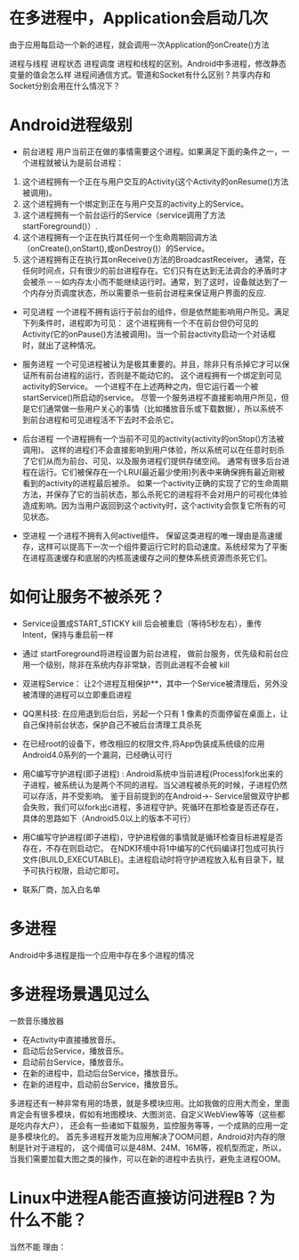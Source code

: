 # 在多进程中，Application会启动几次
由于应用每启动一个新的进程，就会调用一次Application的onCreate()方法

进程与线程
进程状态
进程调度
进程和线程的区别。Android中多进程，修改静态变量的值会怎么样
进程间通信方式。管道和Socket有什么区别？共享内存和Socket分别会用在什么情况下？

# Android进程级别
* 前台进程
用户当前正在做的事情需要这个进程。如果满足下面的条件之一，一个进程就被认为是前台进程：
1. 这个进程拥有一个正在与用户交互的Activity(这个Activity的onResume()方法被调用)。
2. 这个进程拥有一个绑定到正在与用户交互的activity上的Service。
3. 这个进程拥有一个前台运行的Service（service调用了方法startForeground()）.
4. 这个进程拥有一个正在执行其任何一个生命周期回调方法（onCreate(),onStart(),或onDestroy()）的Service。
5. 这个进程拥有正在执行其onReceive()方法的BroadcastReceiver。
    通常，在任何时间点，只有很少的前台进程存在。它们只有在达到无法调合的矛盾时才会被杀－－如内存太小而不能继续运行时。通常，到了这时，设备就达到了一个内存分页调度状态，所以需要杀一些前台进程来保证用户界面的反应.

* 可见进程
一个进程不拥有运行于前台的组件，但是依然能影响用户所见。满足下列条件时，进程即为可见：
这个进程拥有一个不在前台但仍可见的Activity(它的onPause()方法被调用)。当一个前台activity启动一个对话框时，就出了这种情况。

* 服务进程
一个可见进程被认为是极其重要的。并且，除非只有杀掉它才可以保证所有前台进程的运行，否则是不能动它的。
这个进程拥有一个绑定到可见activity的Service。
一个进程不在上述两种之内，但它运行着一个被startService()所启动的service。
尽管一个服务进程不直接影响用户所见，但是它们通常做一些用户关心的事情（比如播放音乐或下载数据），所以系统不到前台进程和可见进程活不下去时不会杀它。

* 后台进程
一个进程拥有一个当前不可见的activity(activity的onStop()方法被调用)。
这样的进程们不会直接影响到用户体验，所以系统可以在任意时刻杀了它们从而为前台、可见、以及服务进程们提供存储空间。
通常有很多后台进程在运行。它们被保存在一个LRU(最近最少使用)列表中来确保拥有最近刚被看到的activity的进程最后被杀。
如果一个activity正确的实现了它的生命周期方法，并保存了它的当前状态，那么杀死它的进程将不会对用户的可视化体验造成影响。因为当用户返回到这个activity时，这个activity会恢复它所有的可见状态。

* 空进程
一个进程不拥有入何active组件。
保留这类进程的唯一理由是高速缓存，这样可以提高下一次一个组件要运行它时的启动速度。系统经常为了平衡在进程高速缓存和底层的内核高速缓存之间的整体系统资源而杀死它们。

# 如何让服务不被杀死？

* Service设置成START_STICKY kill 后会被重启（等待5秒左右），重传Intent，保持与重启前一样

* 通过 startForeground将进程设置为前台进程， 做前台服务，优先级和前台应用一个级别​，除非在系统内存非常缺，否则此进程不会被 kill

* 双进程Service： 让2个进程互相保护**，其中一个Service被清理后，另外没被清理的进程可以立即重启进程

* QQ黑科技: 在应用退到后台后，另起一个只有 1 像素的页面停留在桌面上，让自己保持前台状态，保护自己不被后台清理工具杀死

* 在已经root的设备下，修改相应的权限文件,将App伪装成系统级的应用 Android4.0系列的一个漏洞，已经确认可行

* 用C编写守护进程(即子进程) : Android系统中当前进程(Process)fork出来的子进程，被系统认为是两个不同的进程。当父进程被杀死的时候，子进程仍然可以存活，并不受影响。
    鉴于目前提到的在Android->- Service层做双守护都会失败，我们可以fork出c进程，多进程守护。死循环在那检查是否还存在，具体的思路如下（Android5.0以上的版本不可行）

* 用C编写守护进程(即子进程)，守护进程做的事情就是循环检查目标进程是否存在，不存在则启动它。
    在NDK环境中将1中编写的C代码编译打包成可执行文件(BUILD_EXECUTABLE)。主进程启动时将守护进程放入私有目录下，赋予可执行权限，启动它即可。

* 联系厂商，加入白名单

# 多进程
Android中多进程是指一个应用中存在多个进程的情况

# 多进程场景遇见过么
一款音乐播放器
* 在Activity中直接播放音乐。
* 启动后台Service，播放音乐。
* 启动前台Service，播放音乐。
* 在新的进程中，启动后台Service，播放音乐。
* 在新的进程中，启动前台Service，播放音乐。

多进程还有一种非常有用的场景，就是多模块应用。比如我做的应用大而全，里面肯定会有很多模块，假如有地图模块、大图浏览、自定义WebView等等（这些都是吃内存大户），
还会有一些诸如下载服务，监控服务等等，一个成熟的应用一定是多模块化的。
首先多进程开发能为应用解决了OOM问题，Android对内存的限制是针对于进程的，
这个阈值可以是48M、24M、16M等，视机型而定，所以，当我们需要加载大图之类的操作，可以在新的进程中去执行，避免主进程OOM。

# Linux中进程A能否直接访问进程B？为什么不能？
当然不能
理由：
